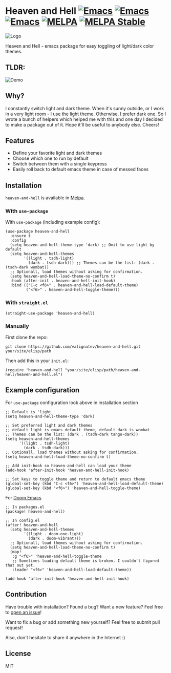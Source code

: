 # Heaven and Hell [![Emacs](https://img.shields.io/badge/Emacs-24-8e44bd.svg)](https://www.gnu.org/software/emacs/) [![Emacs](https://img.shields.io/badge/Emacs-25-8e44bd.svg)](https://www.gnu.org/software/emacs/) [![Emacs](https://img.shields.io/badge/Emacs-26-8e44bd.svg)](https://www.gnu.org/software/emacs/)    [![MELPA](https://melpa.org/packages/heaven-and-hell-badge.svg)](https://melpa.org/#/heaven-and-hell) [![MELPA Stable](https://stable.melpa.org/packages/heaven-and-hell-badge.svg)](https://stable.melpa.org/#/heaven-and-hell)

![Logo](logo.jpg)

Heaven and Hell - emacs package for easy toggling of light/dark color themes.

## TLDR:

![Demo](demo.gif)

## Why?

I constantly switch light and dark theme.
When it's sunny outside, or I work in a very light room - I use the light theme.
Otherwise, I prefer dark one.
So I wrote a bunch of helpers which helped me with this and one day I decided to make a package out of it.
Hope it'll be useful to anybody else. Cheers!

## Features

* Define your favorite light and dark themes
* Choose which one to run by default
* Switch between them with a single keypress
* Easily roll back to default emacs theme in case of messed faces

## Installation

`heaven-and-hell` is available in [Melpa](https://melpa.org/#/heaven-and-hell).

### With `use-package`

With `use-package` (including example config):
```emacs-lisp
(use-package heaven-and-hell
  :ensure t
  :config
  (setq heaven-and-hell-theme-type 'dark) ;; Omit to use light by default
  (setq heaven-and-hell-themes
        '((light . tsdh-light)
          (dark . tsdh-dark))) ;; Themes can be the list: (dark . (tsdh-dark wombat))
  ;; Optionall, load themes without asking for confirmation.
  (setq heaven-and-hell-load-theme-no-confirm t)
  :hook (after-init . heaven-and-hell-init-hook)
  :bind (("C-c <f6>" . heaven-and-hell-load-default-theme)
         ("<f6>" . heaven-and-hell-toggle-theme)))
```

### With `straight.el`

```emacs-lisp
(straight-use-package 'heaven-and-hell)
```

### Manually

First clone the repo:

```shell
git clone https://github.com/valignatev/heaven-and-hell.git your/site/elisp/path
```

Then add this in your `init.el`:

```emacs-lisp
(require 'heaven-and-hell "your/site/elisp/path/heaven-and-hell/heaven-and-hell.el")
```

## Example configuration

For `use-package` configuration look above in installation section

```emacs-lisp
;; Default is 'light
(setq heaven-and-hell-theme-type 'dark)

;; Set preferred light and dark themes
;; default light is emacs default theme, default dark is wombat
;; Themes can be the list: (dark . (tsdh-dark tango-dark))
(setq heaven-and-hell-themes
      '((light . tsdh-light)
        (dark . tsdh-dark)))
;; Optionall, load themes without asking for confirmation.
(setq heaven-and-hell-load-theme-no-confirm t)

;; Add init-hook so heaven-and-hell can load your theme
(add-hook 'after-init-hook 'heaven-and-hell-init-hook)

;; Set keys to toggle theme and return to default emacs theme
(global-set-key (kbd "C-c <f6>") 'heaven-and-hell-load-default-theme)
(global-set-key (kbd "<f6>") 'heaven-and-hell-toggle-theme)
```

For [Doom Emacs](https://github.com/hlissner/doom-emacs/)

``` emacs-lisp
;; In packages.el
(package! heaven-and-hell)

;; In config.el
(after! heaven-and-hell
  (setq heaven-and-hell-themes
        '((light . doom-one-light)
          (dark . doom-vibrant)))
  ;; Optionall, load themes without asking for confirmation.
  (setq heaven-and-hell-load-theme-no-confirm t)
  (map!
   :g "<f6>" 'heaven-and-hell-toggle-theme
   ;; Sometimes loading default theme is broken. I couldn't figured that out yet.
   :leader "<f6>" 'heaven-and-hell-load-default-theme))

(add-hook 'after-init-hook 'heaven-and-hell-init-hook)
```

## Contribution

Have trouble with installation? Found a bug? Want a new feature? Feel free to [open an issue](https://github.com/valignatev/heaven-and-hell/issues/new)!

Want to fix a bug or add something new yourself? Feel free to submit pull request!

Also, don't hesitate to share it anywhere in the Internet :)

## License

MIT

